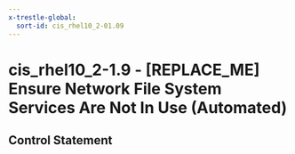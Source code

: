 ```yaml
---
x-trestle-global:
  sort-id: cis_rhel10_2-01.09
---
```


# cis_rhel10_2-1.9 - \[REPLACE_ME\] Ensure Network File System Services Are Not In Use (Automated)

## Control Statement
